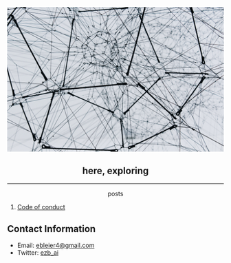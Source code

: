 <div align="center">
  <img src="docs/images/alina-grubnyak-ZiQkhI7417A-unsplash.jpg" alt="Logo">
  <h2>here, exploring</h2>
  <hr>

  posts

</div>

1. [Code of conduct](posts/2023-10-05-code-of-conduct.md)

## Contact Information

- Email: ebleier4@gmail.com
- Twitter: [ezb_ai](https://twitter.com/ezb_ai)
